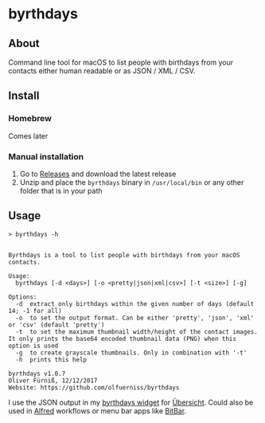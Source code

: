 # byrthdays

## About
Command line tool for macOS to list people with birthdays from your contacts either human readable or as JSON / XML / CSV.

## Install

### Homebrew
Comes later

### Manual installation
1. Go to [Releases](https://github.com/olfuerniss/byrthdays/releases) and download the latest release
2. Unzip and place the ```byrthdays``` binary in ```/usr/local/bin``` or any other folder that is in your path

## Usage
```
> byrthdays -h
```

```

Byrthdays is a tool to list people with birthdays from your macOS contacts.

Usage:
  byrthdays [-d <days>] [-o <pretty|json|xml|csv>] [-t <size>] [-g]

Options:
  -d  extract only birthdays within the given number of days (default 14; -1 for all)
  -o  to set the output format. Can be either 'pretty', 'json', 'xml' or 'csv' (default 'pretty')
  -t  to set the maximum thumbnail width/height of the contact images. It only prints the base64 encoded thumbnail data (PNG) when this option is used
  -g  to create grayscale thumbnails. Only in combination with '-t'
  -h  prints this help

byrthdays v1.0.7
Oliver Fürniß, 12/12/2017
Website: https://github.com/olfuerniss/byrthdays

```

I use the JSON output in my [byrthdays widget](https://github.com/olfuerniss/byrthdays.widget) for [Übersicht](http://tracesof.net/uebersicht/). Could also be used in [Alfred](https://www.alfredapp.com/) workflows or menu bar apps like [BitBar](https://getbitbar.com/).
